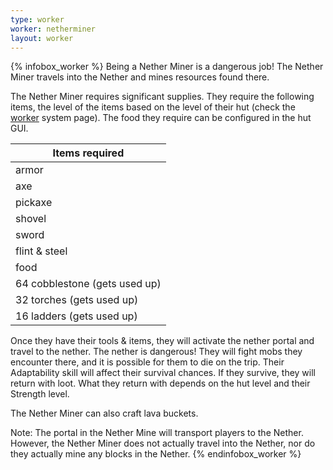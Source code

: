 ```yaml
---
type: worker
worker: netherminer
layout: worker
---
```

{% infobox_worker %}
Being a Nether Miner is a dangerous job! The Nether Miner travels into the Nether and mines resources found there.  

The Nether Miner requires significant supplies. They require the following items, the level of the items based on the level of their hut (check the [worker](../systems/worker) system page). The food they require can be configured in the hut GUI.  

| Items required                |
|-------------------------------|
| armor                         |
| axe                           |
| pickaxe                       |
| shovel                        |
| sword                         |
| flint & steel                 |
| food                          |
| 64 cobblestone (gets used up) |
| 32 torches (gets used up)     |
| 16 ladders (gets used up)     |

Once they have their tools & items, they will activate the nether portal and travel to the nether.  The nether is dangerous! They will fight mobs they encounter there, and it is possible for them to die on the trip. Their Adaptability skill will affect their survival chances. If they survive, they will return with loot. What they return with depends on the hut level and their Strength level.  

The Nether Miner can also craft lava buckets.

Note: The portal in the Nether Mine will transport players to the Nether. However, the Nether Miner does not actually travel into the Nether, nor do they actually mine any blocks in the Nether.
{% endinfobox_worker %}
